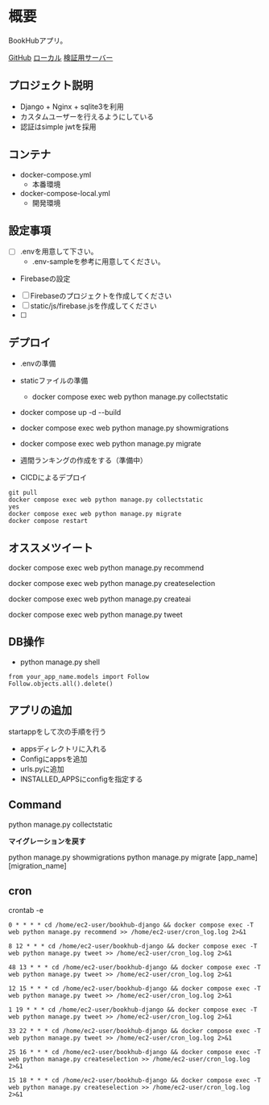 # 概要

BookHubアプリ。

[GitHub](https://github.com/gamari/bookhub-django)
[ローカル](http://localhost:8000/)
[検証用サーバー](https://gamari-devs.xyz/)


## プロジェクト説明

- Django + Nginx + sqlite3を利用
- カスタムユーザーを行えるようにしている
- 認証はsimple jwtを採用


## コンテナ

- docker-compose.yml
    - 本番環境
- docker-compose-local.yml
    - 開発環境

## 設定事項

- [ ] .envを用意して下さい。
  - .env-sampleを参考に用意してください。

-  Firebaseの設定
  - [ ] Firebaseのプロジェクトを作成してください
  - [ ] static/js/firebase.jsを作成してください
- [ ]

## デプロイ

- .envの準備
- staticファイルの準備
  - docker compose exec web python manage.py collectstatic
- docker compose up -d --build
- docker compose exec web python manage.py showmigrations
- docker compose exec web python manage.py migrate
- 週間ランキングの作成をする（準備中）

- CICDによるデプロイ

```
git pull
docker compose exec web python manage.py collectstatic
yes
docker compose exec web python manage.py migrate
docker compose restart
```

## オススメツイート
docker compose exec web python manage.py recommend

docker compose exec web python manage.py createselection

docker compose exec web python manage.py createai 

docker compose exec web python manage.py tweet 

## DB操作

- python manage.py shell

```
from your_app_name.models import Follow
Follow.objects.all().delete()
```


## アプリの追加

startappをして次の手順を行う

- appsディレクトリに入れる
- Configにappsを追加
- urls.pyに追加
- INSTALLED_APPSにconfigを指定する

## Command

python manage.py collectstatic


**マイグレーションを戻す**

python manage.py showmigrations
python manage.py migrate [app_name] [migration_name]


## cron

crontab -e

```
0 * * * * cd /home/ec2-user/bookhub-django && docker compose exec -T web python manage.py recommend >> /home/ec2-user/cron_log.log 2>&1

8 12 * * * cd /home/ec2-user/bookhub-django && docker compose exec -T web python manage.py tweet >> /home/ec2-user/cron_log.log 2>&1

48 13 * * * cd /home/ec2-user/bookhub-django && docker compose exec -T web python manage.py tweet >> /home/ec2-user/cron_log.log 2>&1

12 15 * * * cd /home/ec2-user/bookhub-django && docker compose exec -T web python manage.py tweet >> /home/ec2-user/cron_log.log 2>&1

1 19 * * * cd /home/ec2-user/bookhub-django && docker compose exec -T web python manage.py tweet >> /home/ec2-user/cron_log.log 2>&1

33 22 * * * cd /home/ec2-user/bookhub-django && docker compose exec -T web python manage.py tweet >> /home/ec2-user/cron_log.log 2>&1

25 16 * * * cd /home/ec2-user/bookhub-django && docker compose exec -T web python manage.py createselection >> /home/ec2-user/cron_log.log 2>&1

15 18 * * * cd /home/ec2-user/bookhub-django && docker compose exec -T web python manage.py createselection >> /home/ec2-user/cron_log.log 2>&1
```


